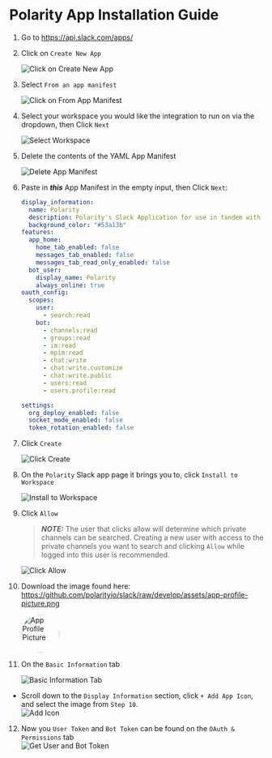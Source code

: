 # Polarity App Installation Guide

1. Go to https://api.slack.com/apps/
2. Click on `Create New App` 
    <div>
      <img alt="Click on Create New App" src="./assets/click-on-create-new-app.png">
    </div>

3. Select `From an app manifest`
    <div>
      <img alt="Click on From App Manifest" src="./assets/click-from-an-app-manifest.png">
    </div>

4. Select your workspace you would like the integration to run on via the dropdown, then Click `Next`
    <div>
      <img alt="Select Workspace" src="./assets/select-workspace-from-dropdown.png">
    </div>

5. Delete the contents of the YAML App Manifest
    <div>
      <img alt="Delete App Manifest" src="./assets/delete-app-manifest.png">
    </div>

6. Paste in ***this*** App Manifest in the empty input, then Click `Next`:
    ```yaml
    display_information:
      name: Polarity
      description: Polarity's Slack Application for use in tandem with our Polarity Slack Integration.
      background_color: "#53a13b"
    features:
      app_home:
        home_tab_enabled: false
        messages_tab_enabled: false
        messages_tab_read_only_enabled: false
      bot_user:
        display_name: Polarity
        always_online: true
    oauth_config:
      scopes:
        user:
          - search:read
        bot:
          - channels:read
          - groups:read
          - im:read
          - mpim:read
          - chat:write
          - chat:write.customize
          - chat:write.public
          - users:read
          - users.profile:read

    settings:
      org_deploy_enabled: false
      socket_mode_enabled: false
      token_rotation_enabled: false
    ```

7. Click `Create`
    <div>
      <img alt="Click Create" src="./assets/click-create.png">
    </div>

8. On the `Polarity` Slack app page it brings you to, click `Install to Workspace`
    <div>
      <img alt="Install to Workspace" src="./assets/install-to-workspace.png">
    </div>

9. Click `Allow`
    > ***NOTE:*** The user that clicks allow will determine which private channels can be searched. Creating a new user with access to the private channels you want to search and clicking `Allow` while logged into this user is recommended.
    <div>
      <img alt="Click Allow" src="./assets/click-allow.png">
    </div>

10. Download the image found here: https://github.com/polarityio/slack/raw/develop/assets/app-profile-picture.png
    <div>
      <img width="75"style="border-radius: 49%" alt="App Profile Picture" src="./assets/app-profile-picture.png">
    </div>
    
11. On the `Basic Information` tab
    <div>
      <img alt="Basic Information Tab" src="./assets/basic-info-tab.png">
    </div>
- Scroll down to the `Display Information` section, click `+ Add App Icon`, and select the image from `Step 10`.
    <div>
      <img alt="Add Icon" src="./assets/add-icon.png">
    </div>

12.  Now you `User Token` and `Bot Token` can be found on the `OAuth & Permissions` tab
    <div>
      <img alt="Get User and Bot Token" src="./assets/get-tokens.png">
    </div>
